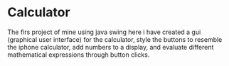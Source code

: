 # Calculator
The firs project of mine using java swing 
here i have created a gui (graphical user interface) for the calculator, style the buttons to resemble the iphone calculator, add numbers to a display, and evaluate different mathematical expressions through button clicks.
